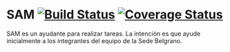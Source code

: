 SAM [![Build Status](https://travis-ci.org/afalkear/SAM.png?branch=master)](https://travis-ci.org/afalkear/SAM) [![Coverage Status](https://coveralls.io/repos/afalkear/SAM/badge.png)](https://coveralls.io/r/afalkear/SAM)
===

SAM es un ayudante para realizar tareas. La intención es que ayude inicialmente a los integrantes del equipo de la Sede Belgrano.
